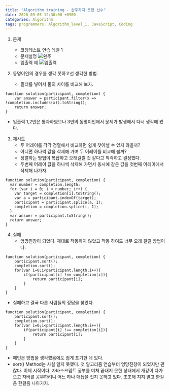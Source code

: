 ```yaml
---
title: "Algorithm training - 완주하지 못한 선수"
date: 2020-09-05 12:30:00 +0900
categories: Algorithm
tags: programmers, Algorithm_level_1, JavaScript, Coding
---
```


1. 문제

   - 코딩테스트 연습 레벨 1
   - 문제설명
     ![완주](programmers_algorithm_01)
   - 입출력 예
     ![입출력](programmers_algorithm_02)

2. 동명이인의 경우를 생각 못하고선 생각한 방법.
   - 필터를 넣어서 둘의 차이를 비교해 보자.

```
function solution(participant, completion) {
    var answer = participant.filter(x => !completion.includes(x)).toString();
    return answer;
}
```

- 입출력 1,2번은 통과하였으나 3번의 동명이인에서 문제가 발생해서 다시 생각해 봤다.

3. 재시도
   - 두 어레이를 각각 정렬해서 비교하면 쉽게 찾아낼 수 있지 않을까?
   - 아니면 하나씩 값을 삭제해 가며 두 어레이를 비교해 볼까?
   - 정렬하는 방법이 복잡하고 오래걸릴 것 같다고 착각하고 결정했다.
   - 두번째 어레이 값을 하나씩 삭제해 가면서 동시에 같은 값을 첫번째 어레이에서 삭제해 나가자.

```
function solution(participant, completion) {
  var number = completion.length;
  for (var i = 0; i < number; i++) {
    var target = completion[i].toString();
    var a = participant.indexOf(target);
    participant = participant.splice(a, 1);
    completion = completion.splice(i, 1);
  }
  var answer = participant.toString();
  return answer;
}
```

4. 실패
   - 엉망진창이 되었다. 제대로 작동하지 않았고 작동 하여도 너무 오래 걸릴 방법이다.

```
function solution(participant, completion) {
    participant.sort();
    completion.sort();
    for(var i=0;i<participant.length;i++){
        if(participant[i] !== completion[i]){
            return participant[i];
        }
    }
}
```

- 실패하고 결국 다른 사람들의 정답을 찾았다.

```
function solution(participant, completion) {
    participant.sort();
    completion.sort();
    for(var i=0;i<participant.length;i++){
        if(participant[i] !== completion[i]){
            return participant[i];
        }
    }
}
```

- 패인은 방법을 생각했음에도 쉽게 포기한 데 있다.
- sort() Method는 사실 알지 못했다. 첫 알고리즘 연습부터 엉망진창이 되었지만 괜찮다. 이제 시작이다. 자바스크립트 공부를 미처 끝내지 못한 상태에서 개강이 다가오고 자바를 공부하려니 어느 하나 매듭을 짓지 못하고 있다. 초조해 지지 말고 한걸음 한걸음 나아가자.
